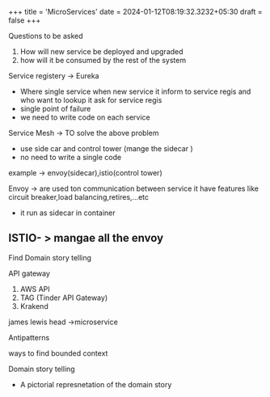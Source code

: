 +++
title = 'MicroServices'
date  = 2024-01-12T08:19:32.3232+05:30
draft = false
+++

Questions to be asked
1. How will new service be deployed and upgraded
2. how will it be consumed by the rest of the system

Service registery -> Eureka
- Where single service when new service it inform to service regis and who want to lookup it ask for service regis
- single point of failure
- we need to  write code on each service



Service Mesh -> TO solve the above problem
- use side car and control tower (mange the sidecar )
- no need to write a single code

example -> envoy(sidecar),istio(control tower)


Envoy -> are used ton communication between service it have features like circuit breaker,load balancing,retires,...etc
- it run as sidecar in container

ISTIO- > mangae all  the envoy 
- 




Find 
Domain story telling


API gateway
1. AWS API 
2. TAG (Tinder API Gateway)
3. Krakend

james lewis head ->microservice []()

Antipatterns


ways to find bounded context
 
 Domain story telling
 - A pictorial represnetation of the domain story



